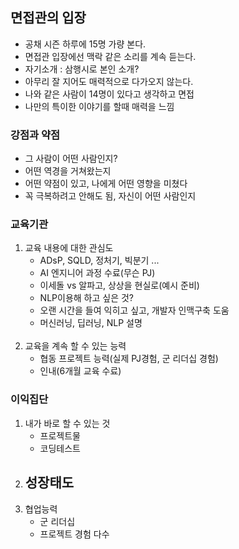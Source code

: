 ## 면접관의 입장
- 공채 시즌 하루에 15명 가량 본다.
- 면접관 입장에선 맥락 같은 소리를 계속 듣는다.
- 자기소개 : 삼행시로 본인 소개?
- 아무리 잘 지어도 매력적으로 다가오지 않는다.
- 나와 같은 사람이 14명이 있다고 생각하고 면접
- 나만의 특이한 이야기를 할때 매력을 느낌

### 강점과 약점
- 그 사람이 어떤 사람인지?
- 어떤 역경을 거쳐왔는지
- 어떤 약점이 있고, 나에게 어떤 영향을 미쳤다
- 꼭 극복하려고 안해도 됨, 자신이 어떤 사람인지



### 교육기관
 1. 교육 내용에 대한 관심도
    - ADsP, SQLD, 정처기, 빅분기 ...
    - AI 엔지니어 과정 수료(무슨 PJ)
    - 이세돌 vs 알파고, 상상을 현실로(예시 준비)
    - NLP이용해 하고 싶은 것?
    - 오랜 시간을 들여 익히고 싶고, 개발자 인맥구축 도움
    - 머신러닝, 딥러닝, NLP 설명
<br><br/>  
 2. 교육을 계속 할 수 있는 능력
    - 협동 프로젝트 능력(실제 PJ경험, 군 리더십 경험)
    - 인내(6개월 교육 수료)

### 이익집단
 1. 내가 바로 할 수 있는 것
    - 프로젝트물
    - 코딩테스트
 2. 성장태도
    - 
 3. 협업능력
    - 군 리더십
    - 프로젝트 경험 다수